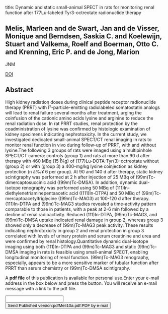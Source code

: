 title: Dynamic and static small-animal SPECT in rats for monitoring renal function after 177Lu-labeled Tyr3-octreotate radionuclide therapy

## Melis, Marleen and de Swart, Jan and de Visser, Monique and Berndsen, Saskia C. and Koelewijn, Stuart and Valkema, Roelf and Boerman, Otto C. and Krenning, Eric P. and de Jong, Marion
JNM

<a href="https://doi.org/10.2967/jnumed.110.080143">DOI</a>

## Abstract
High kidney radiation doses during clinical peptide receptor radionuclide therapy (PRRT) with Î²-particle-emitting radiolabeled somatostatin analogs will lead to renal failure several months after treatment, urging the coinfusion of the cationic amino acids lysine and arginine to reduce the renal radiation dose. In rat PRRT studies, renal protection by the coadministration of lysine was confirmed by histologic examination of kidney specimens indicating nephrotoxicity. In the current study, we investigated dedicated small-animal SPECT/CT renal imaging in rats to monitor renal function in vivo during follow-up of PRRT, with and without lysine.The following 3 groups of rats were imaged using a multipinhole SPECT/CT camera: controls (group 1) and rats at more than 90 d after therapy with 460 MBq (15 Î¼g) of (177)Lu-DOTA-Tyr(3)-octreotate without (group 2) or with (group 3) a 400-mg/kg lysine coinjection as kidney protection (n â‰¥ 6 per group). At 90 and 140 d after therapy, static kidney scintigraphy was performed at 2 h after injection of 25 MBq of (99m)Tc-dimercaptosuccinic acid ((99m)Tc-DMSA). In addition, dynamic dual-isotope renography was performed using 50 MBq of (111)In-diethylenetriaminepentaacetic acid ((111)In-DTPA) and 50 MBq of (99m)Tc-mercaptoacetyltriglycine ((99m)Tc-MAG3) at 100-120 d after therapy.(111)In-DTPA and (99m)Tc-MAG3 studies revealed a time-activity pattern comparable to those in patients, with a peak at 2-6 min followed by a decline of renal radioactivity. Reduced (111)In-DTPA, (99m)Tc-MAG3, and (99m)Tc-DMSA uptake indicated renal damage in group 2, whereas group 3 showed only a decrease of (99m)Tc-MAG3 peak activity. These results indicating nephrotoxicity in group 2 and renal protection in group 3 correlated with levels of urinary protein and serum creatinine and urea and were confirmed by renal histology.Quantitative dynamic dual-isotope imaging using both (111)In-DTPA and (99m)Tc-MAG3 and static (99m)Tc-DMSA imaging in rats is feasible using small-animal SPECT, enabling longitudinal monitoring of renal function. (99m)Tc-MAG3 renography, especially, appears to be a more sensitive marker of tubular function after PRRT than serum chemistry or (99m)Tc-DMSA scintigraphy.

A <b>pdf file</b> of this publication is available for personal use.Enter your e-mail address in the box below and press the button. You will receive an e-mail message with a link to the pdf file.
<form action="sender.php">  <input type="text" name="email">  <input type="submit" value="Send Published version:pdfMeli10a.pdf:PDF by e-mail"></form>